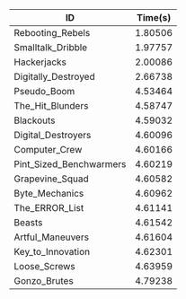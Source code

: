 |ID|Time(s)|
|-|-|
|Rebooting_Rebels|1.80506|
|Smalltalk_Dribble|1.97757|
|Hackerjacks|2.00086|
|Digitally_Destroyed|2.66738|
|Pseudo_Boom|4.53464|
|The_Hit_Blunders|4.58747|
|Blackouts|4.59032|
|Digital_Destroyers|4.60096|
|Computer_Crew|4.60166|
|Pint_Sized_Benchwarmers|4.60219|
|Grapevine_Squad|4.60582|
|Byte_Mechanics|4.60962|
|The_ERROR_List|4.61141|
|Beasts|4.61542|
|Artful_Maneuvers|4.61604|
|Key_to_Innovation|4.62301|
|Loose_Screws|4.63959|
|Gonzo_Brutes|4.79238|
